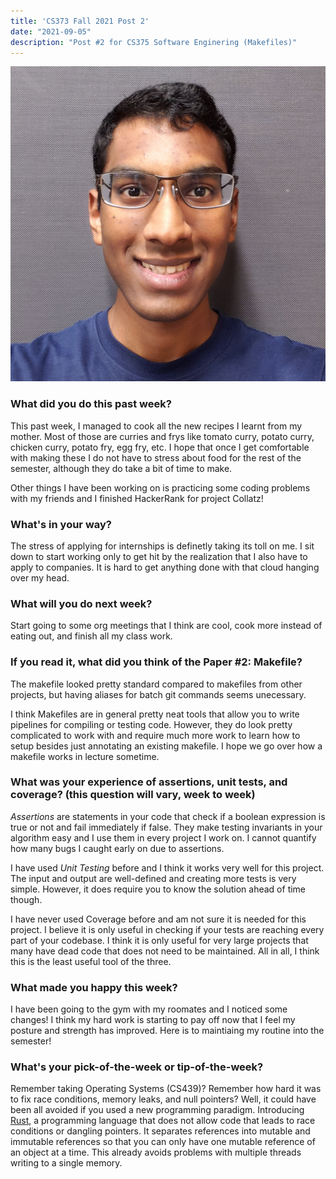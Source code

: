 ```yaml
---
title: 'CS373 Fall 2021 Post 2'
date: "2021-09-05"
description: "Post #2 for CS375 Software Enginering (Makefiles)"
---
```

![profile-photo](./potrait.jpg)

### What did you do this past week?
This past week, I managed to cook all the new recipes I learnt from my mother. Most of those are curries and frys like
tomato curry, potato curry, chicken curry, potato fry, egg fry, etc. I hope that once I get comfortable with 
making these I do not have to stress about food for the rest of the semester, although they do take a bit of time to 
make.

Other things I have been working on is practicing some coding problems with my friends and I finished
HackerRank for project Collatz!

### What's in your way?
The stress of applying for internships is definetly taking its toll on me. I sit down to start working only to get hit
by the realization that I also have to apply to companies. It is hard to get anything done with that cloud hanging 
over my head.

### What will you do next week?
Start going to some org meetings that I think are cool, cook more instead of eating out, and finish all my class work.

### If you read it, what did you think of the Paper #2: Makefile?
The makefile looked pretty standard compared to makefiles from other projects, but having aliases for batch git
commands seems unecessary.

I think Makefiles are in general pretty neat tools that allow you to write pipelines for compiling or testing code.
However, they do look pretty complicated to work with and require much more work to learn how to setup besides just
annotating an existing makefile. I hope we go over how a makefile works in lecture sometime. 

### What was your experience of assertions, unit tests, and coverage? (this question will vary, week to week)
*Assertions* are statements in your code that check if a boolean expression is true or not and fail immediately if false. 
They make testing invariants in your algorithm easy and I use them in every project I work on. I cannot quantify how
many bugs I caught early on due to assertions.

I have used *Unit Testing* before and I think it works very well for this project. The input and output are
well-defined and creating more tests is very simple. However, it does require you to know the solution ahead of time
though.

I have never used Coverage before and am not sure it is needed for this project. I believe it is only useful in checking
if your tests are reaching every part of your codebase. I think it is only useful for very large projects that many have
dead code that does not need to be maintained. All in all, I think this is the least useful tool of the three.

### What made you happy this week?
I have been going to the gym with my roomates and I noticed some changes! I think my hard work is starting to pay off
now that I feel my posture and strength has improved. Here is to maintiaing my routine into the semester!

### What's your pick-of-the-week or tip-of-the-week?
Remember taking Operating Systems (CS439)? Remember how hard it was to fix race conditions, memory leaks, and null 
pointers? Well, it could have been all avoided if you used a new programming paradigm. Introducing 
[Rust](https://www.rust-lang.org/), a programming language that does not allow code that leads to race conditions or 
dangling pointers. It separates references into mutable and immutable references so that you can only have one mutable 
reference of an object at a time. This already avoids problems with multiple threads writing to a single memory.